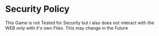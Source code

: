 # Security Policy

This Game is not Tested for Security but i also does not interact with the WEB only with it's own Files.
This may change in the Future
